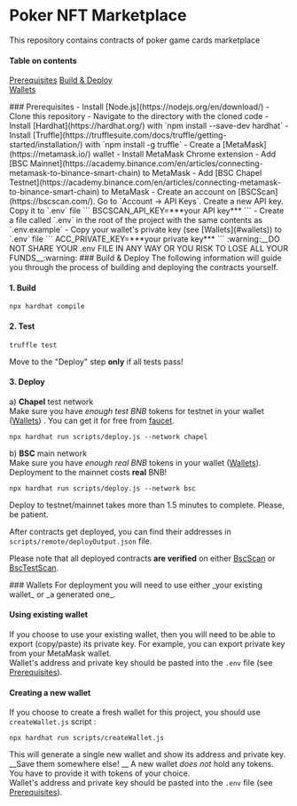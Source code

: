 # Poker NFT Marketplace

This repository contains contracts of poker game cards marketplace

#### Table on contents
[Prerequisites](#preq)
[Build & Deploy](#build_and_deploy)  
[Wallets](#wallets)  

<a name="preq"/>
### Prerequisites 
- Install [Node.js](https://nodejs.org/en/download/)
- Clone this repository
- Navigate to the directory with the cloned code
- Install [Hardhat](https://hardhat.org/) with `npm install --save-dev hardhat`
- Install [Truffle](https://trufflesuite.com/docs/truffle/getting-started/installation/) with `npm install -g truffle`
- Create a [MetaMask](https://metamask.io/) wallet
  - Install MetaMask Chrome extension
  - Add [BSC Mainnet](https://academy.binance.com/en/articles/connecting-metamask-to-binance-smart-chain) to MetaMask
  - Add [BSC Chapel Testnet](https://academy.binance.com/en/articles/connecting-metamask-to-binance-smart-chain) to MetaMask
- Create an account on [BSCScan](https://bscscan.com/). Go to `Account -> API Keys`. Create a new API key. Copy it to `.env` file
    ```
   BSCSCAN_API_KEY=***your API key***
    ```
- Create a file called `.env` in the root of the project with the same contents as `.env.example`
- Copy your wallet's private key (see [Wallets](#wallets)) to `.env` file
```
ACC_PRIVATE_KEY=***your private key***
```
:warning:__DO NOT SHARE YOUR .env FILE IN ANY WAY OR YOU RISK TO LOSE ALL YOUR FUNDS__:warning:

<a name="build_and_deploy"/>
### Build & Deploy  
The following information will guide you through the process of building and deploying the contracts yourself.


#### 1. Build
```
npx hardhat compile
```

#### 2. Test
```
truffle test
```
Move to the "Deploy" step __only__ if all tests pass!

#### 3. Deploy
а) __Chapel__ test network  
Make sure you have _enough test BNB_ tokens for testnet in your wallet ([Wallets](#wallets)) . You can get it for free from [faucet](https://testnet.binance.org/faucet-smart).  
```
npx hardhat run scripts/deploy.js --network chapel
```  
b) __BSC__ main network  
Make sure you have _enough real BNB_ tokens in your wallet ([Wallets](#wallets)). Deployment to the mainnet costs __real__ BNB!
```
npx hardhat run scripts/deploy.js --network bsc
```
Deploy to testnet/mainnet takes more than 1.5 minutes to complete. Please, be patient.  

After contracts get deployed, you can find their addresses in `scripts/remote/deployOutput.json` file. 

Please note that all deployed contracts __are verified__ on either [BscScan](https://bscscan.com/) or [BscTestScan](https://testnet.bscscan.com/). 

<a name="wallets"/>
### Wallets
For deployment you will need to use either _your existing wallet_ or _a generated one_. 

#### Using existing wallet
If you choose to use your existing wallet, then you will need to be able to export (copy/paste) its private key. For example, you can export private key from your MetaMask wallet.  
Wallet's address and private key should be pasted into the `.env` file (see [Prerequisites](#preq)).  

#### Creating a new wallet
If you choose to create a fresh wallet for this project, you should use `createWallet.js` script :
```
npx hardhat run scripts/createWallet.js
```
This will generate a single new wallet and show its address and private key. __Save them somewhere else! __
A new wallet _does not_ hold any tokens. You have to provide it with tokens of your choice.  
Wallet's address and private key should be pasted into the `.env` file (see [Prerequisites](#prerequisites)).